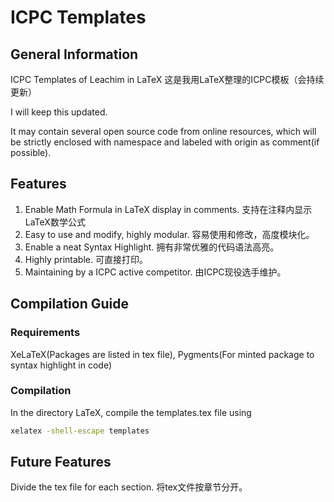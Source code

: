 # ICPC Templates
## General Information

ICPC Templates of Leachim in LaTeX
这是我用LaTeX整理的ICPC模板（会持续更新）

I will keep this updated.

It may contain several open source code from online resources, which will be strictly enclosed with namespace and labeled with origin as comment(if possible).

## Features

1. Enable Math Formula in LaTeX display in comments. 支持在注释内显示LaTeX数学公式
1. Easy to use and modify, highly modular. 容易使用和修改，高度模块化。
2. Enable a neat Syntax Highlight. 拥有非常优雅的代码语法高亮。
3. Highly printable. 可直接打印。
4. Maintaining by a ICPC active competitor. 由ICPC现役选手维护。

## Compilation Guide

### Requirements

XeLaTeX(Packages are listed in tex file), Pygments(For minted package to syntax highlight in code)

### Compilation

In the directory LaTeX, compile the templates.tex file using

```bash
xelatex -shell-escape templates
```

## Future Features

Divide the tex file for each section. 将tex文件按章节分开。
